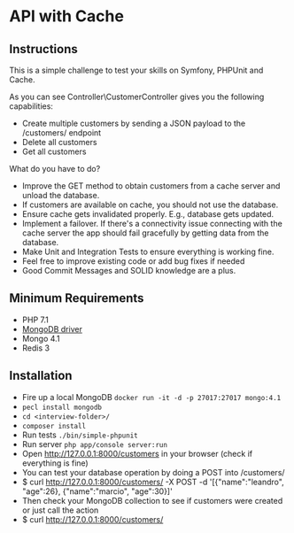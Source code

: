 API with Cache
========

Instructions
------
This is a simple challenge to test your skills on Symfony, PHPUnit and Cache.

As you can see Controller\CustomerController gives you the following capabilities:

* Create multiple customers by sending a JSON payload to the /customers/ endpoint
* Delete all customers
* Get all customers

What do you have to do?

* Improve the GET method to obtain customers from a cache server and unload the database.
* If customers are available on cache, you should not use the database.
* Ensure cache gets invalidated properly. E.g., database gets updated.
* Implement a failover. If there's a connectivity issue connecting with the cache server the app should fail gracefully by getting data from the database.
* Make Unit and Integration Tests to ensure everything is working fine.
* Feel free to improve existing code or add bug fixes if needed
* Good Commit Messages and SOLID knowledge are a plus.

Minimum Requirements
---------
* PHP 7.1
* [MongoDB driver](http://php.net/manual/en/mongo.installation.php#mongo.installation.nix)
* Mongo 4.1
* Redis 3

Installation
------
* Fire up a local MongoDB ```docker run -it -d -p 27017:27017 mongo:4.1```
* ```pecl install mongodb```
* ```cd <interview-folder>/```
* ```composer install```
* Run tests ```./bin/simple-phpunit```
* Run server ```php app/console server:run```
* Open http://127.0.0.1:8000/customers in your browser (check if everything is fine)
* You can test your database operation by doing a POST into /customers/
* $ curl http://127.0.0.1:8000/customers/ -X POST -d '[{"name":"leandro", "age":26}, {"name":"marcio", "age":30}]'
* Then check your MongoDB collection to see if customers were created or just call the action
* $ curl http://127.0.0.1:8000/customers/
